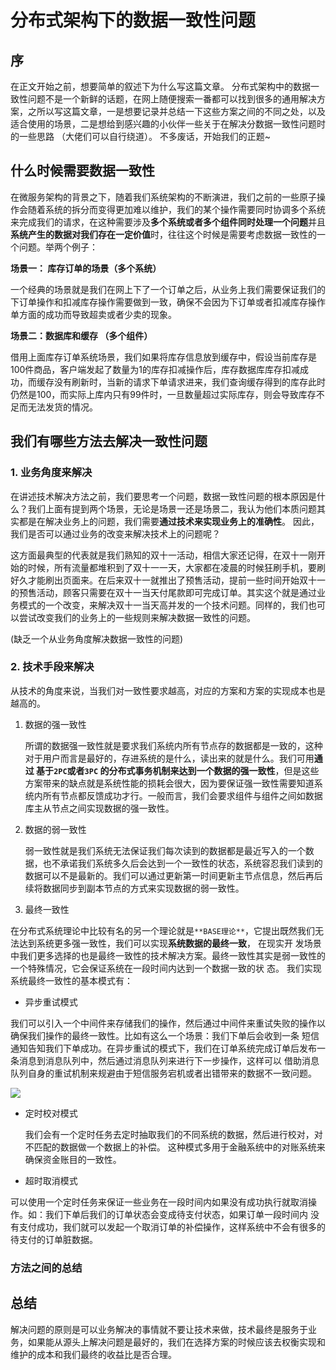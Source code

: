 # 分布式架构下的数据一致性问题

## 序

在正文开始之前，想要简单的叙述下为什么写这篇文章。 分布式架构中的数据一致性问题不是一个新鲜的话题，在网上随便搜索一番都可以找到很多的通用解决方案，之所以写这篇文章，一是想要记录并总结一下这些方案之间的不同之处，以及适合使用的场景，二是想给到感兴趣的小伙伴一些关于在解决分数据一致性问题时的一些思路 （大佬们可以自行绕道）。 不多废话，开始我们的正题~

## 什么时候需要数据一致性

在微服务架构的背景之下，随着我们系统架构的不断演进，我们之前的一些原子操作会随着系统的拆分而变得更加难以维护，我们的某个操作需要同时协调多个系统来完成我们的请求，在这种需要涉及**多个系统或者多个组件同时处理一个问题**并且**系统产生的数据对我们存在一定价值**时，往往这个时候是需要考虑数据一致性的一个问题。举两个例子：



**场景一： 库存订单的场景（多个系统）**

一个经典的场景就是我们在网上下了一个订单之后，从业务上我们需要保证我们的下订单操作和扣减库存操作需要做到一致，确保不会因为下订单或者扣减库存操作单方面的成功而导致超卖或者少卖的现象。



**场景二：数据库和缓存  （多个组件）**

借用上面库存订单系统场景，我们如果将库存信息放到缓存中，假设当前库存是100件商品，客户端发起了数量为1的库存扣减操作后，库存数据库库存扣减成功，而缓存没有刷新时，当新的请求下单请求进来，我们查询缓存得到的库存此时仍然是100，而实际上库内只有99件时，一旦数量超过实际库存，则会导致库存不足而无法发货的情况。





## 我们有哪些方法去解决一致性问题

### 1. 业务角度来解决

在讲述技术解决方法之前，我们要思考一个问题，数据一致性问题的根本原因是什么？我们上面有提到两个场景，无论是场景一还是场景二，我认为他们本质问题其实都是在解决业务上的问题，我们需要**通过技术来实现业务上的准确性**。 因此，我们是否可以通过业务的改变来解决技术上的问题呢？

这方面最典型的代表就是我们熟知的双十一活动，相信大家还记得，在双十一刚开始的时候，所有流量都堆积到了双十一一天，大家都在凌晨的时候狂刷手机，要刷好久才能刷出页面来。在后来双十一就推出了预售活动，提前一些时间开始双十一的预售活动，顾客只需要在双十一当天付尾款即可完成订单。其实这个就是通过业务模式的一个改变，来解决双十一当天高并发的一个技术问题。同样的，我们也可以尝试改变我们的业务上的一些规则来解决数据一致性的问题。

(缺乏一个从业务角度解决数据一致性的问题)

### 2. 技术手段来解决

从技术的角度来说，当我们对一致性要求越高，对应的方案和方案的实现成本也是越高的。

1. 数据的强一致性

   所谓的数据强一致性就是要求我们系统内所有节点存的数据都是一致的，这种对于用户而言是最好的，存进系统的是什么，读出来的就是什么。我们可用**通过 基于`2PC`或者`3PC` 的分布式事务机制来达到一个数据的强一致性**，但是这些方案带来的缺点就是系统性能的损耗会很大，因为要保证强一致性需要知道系统内所有节点都反馈成功才行。一般而言，我们会要求组件与组件之间如数据库主从节点之间实现数据的强一致性。

2. 数据的弱一致性

   弱一致性就是我们系统无法保证我们每次读到的数据都是最近写入的一个数据，也不承诺我们系统多久后会达到一个一致性的状态，系统容忍我们读到的数据可以不是最新的。我们可以通过更新第一时间更新主节点信息，然后再后续将数据同步到副本节点的方式来实现数据的弱一致性。

3. 最终一致性

​	   在分布式系统理论中比较有名的另一个理论就是`**BASE理论**`，它提出既然我们无法达到系统更多强一致性，我们可以实现**系统数据的最终一致**， 在现实开	  发场景中我们更多选择的也是最终一致性的技术解决方案。最终一致性其实是弱一致性的一个特殊情况，它会保证系统在一段时间内达到一个数据一致的状	   态。 我们实现系统最终一致性的基本模式有：

- 异步重试模式

​		我们可以引入一个中间件来存储我们的操作，然后通过中间件来重试失败的操作以确保我们操作的最终一致性。比如有这么一个场景：我们下单后会收到一条		短信通知告知我们下单成功。在异步重试的模式下，我们在订单系统完成订单后发布一条消息到消息队列中，然后通过消息队列来进行下一步操作，这样可以		借助消息队列自身的重试机制来规避由于短信服务宕机或者出错带来的数据不一致问题。

![](https://golearning.oss-cn-shanghai.aliyuncs.com/obsidian20221007131743.png)

- 定时校对模式

  我们会有一个定时任务去定时抽取我们的不同系统的数据，然后进行校对，对不匹配的数据做一个数据上的补偿。 这种模式多用于金融系统中的对账系统来确保资金账目的一致性。

- 超时取消模式

​	   可以使用一个定时任务来保证一些业务在一段时间内如果没有成功执行就取消操作。如：我们下单后我们的订单状态会变成待支付状态，如果订单一段时间内 	   没有支付成功，我们就可以发起一个取消订单的补偿操作，这样系统中不会有很多的待支付的订单脏数据。



















###  方法之间的总结





## 总结

解决问题的原则是可以业务解决的事情就不要让技术来做，技术最终是服务于业务，如果能从源头上解决问题是最好的，我们在选择方案的时候应该去权衡实现和维护的成本和我们最终的收益比是否合理。